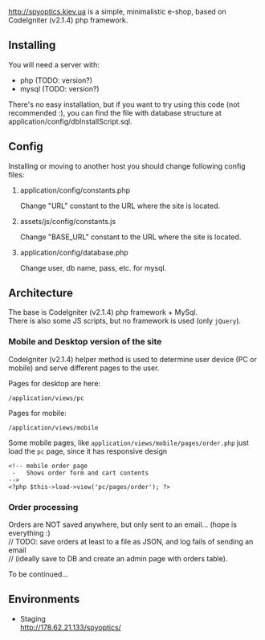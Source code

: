 http://spyoptics.kiev.ua is a simple, minimalistic e-shop, based on CodeIgniter (v2.1.4) php framework.

Installing
----------
You will need a server with:
- php (TODO: version?)
- mysql (TODO: version?)

There's no easy installation, but if you want to try using this code (not recommended :), you can find the file with database structure at application/config/dbInstallScript.sql.

Config
------
Installing or moving to another host you should change following config files:

1.  application/config/constants.php

    Change "URL" constant to the URL where the site is located.
    
2.  assets/js/config/constants.js

    Change "BASE_URL" constant to the URL where the site is located.
    
3.  application/config/database.php
 
    Change user, db name, pass, etc. for mysql.


Architecture
------------
The base is CodeIgniter (v2.1.4) php framework + MySql.  
There is also some JS scripts, but no framework is used (only `jQuery`).

### Mobile and Desktop version of the site
CodeIgniter (v2.1.4) helper method is used to determine user device (PC or mobile) and serve different pages to the user.

Pages for desktop are here:
```
/application/views/pc
```
Pages for mobile:
```
/application/views/mobile
```

Some mobile pages, like `application/views/mobile/pages/order.php` just load the `pc` page, since it has responsive design
```
<!-- mobile order page
 -	 Shows order form and cart contents
-->
<?php $this->load->view('pc/pages/order'); ?>
```

### Order processing
Orders are NOT saved anywhere, but only sent to an email... (hope is everything :)  
// TODO: save orders at least to a file as JSON, and log fails of sending an email  
// (ideally save to DB and create an admin page with orders table).

To be continued...

## Environments
- Staging  
  http://178.62.21.133/spyoptics/
